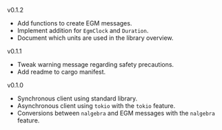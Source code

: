 v0.1.2
  * Add functions to create EGM messages.
  * Implement addition for `EgmClock` and `Duration`.
  * Document which units are used in the library overview.

v0.1.1
  * Tweak warning message regarding safety precautions.
  * Add readme to cargo manifest.

v0.1.0
  * Synchronous client using standard library.
  * Asynchronous client using `tokio` with the `tokio` feature.
  * Conversions between `nalgebra` and EGM messages with the `nalgebra` feature.
